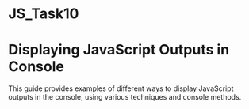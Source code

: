 # JS_Task10
# Displaying JavaScript Outputs in Console

This guide provides examples of different ways to display JavaScript outputs in the console, using various techniques and console methods.
